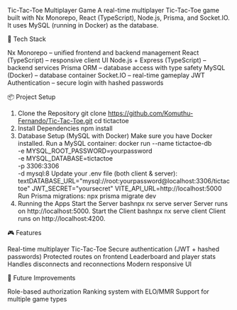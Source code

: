 Tic-Tac-Toe Multiplayer Game
A real-time multiplayer Tic-Tac-Toe game built with Nx Monorepo, React (TypeScript), Node.js, Prisma, and Socket.IO.
It uses MySQL (running in Docker) as the database.

🚀 Tech Stack

Nx Monorepo – unified frontend and backend management
React (TypeScript) – responsive client UI
Node.js + Express (TypeScript) – backend services
Prisma ORM – database access with type safety
MySQL (Docker) – database container
Socket.IO – real-time gameplay
JWT Authentication – secure login with hashed passwords


📦 Project Setup
1. Clone the Repository
git clone https://github.com/Komuthu-Fernando/Tic-Tac-Toe.git
cd tictactoe
2. Install Dependencies
npm install
3. Database Setup (MySQL with Docker)
Make sure you have Docker installed.
Run a MySQL container:
docker run --name tictactoe-db \
  -e MYSQL_ROOT_PASSWORD=yourpassword \
  -e MYSQL_DATABASE=tictactoe \
  -p 3306:3306 \
  -d mysql:8
Update your .env file (both client & server):
textDATABASE_URL="mysql://root:yourpassword@localhost:3306/tictactoe"
JWT_SECRET="yoursecret"
VITE_API_URL=http://localhost:5000
Run Prisma migrations:
npx prisma migrate dev
4. Running the Apps
Start the Server
bashnpx nx serve server
Server runs on http://localhost:5000.
Start the Client
bashnpx nx serve client
Client runs on http://localhost:4200.

🎮 Features

Real-time multiplayer Tic-Tac-Toe
Secure authentication (JWT + hashed passwords)
Protected routes on frontend
Leaderboard and player stats
Handles disconnects and reconnections
Modern responsive UI

🔮 Future Improvements

Role-based authorization
Ranking system with ELO/MMR
Support for multiple game types
